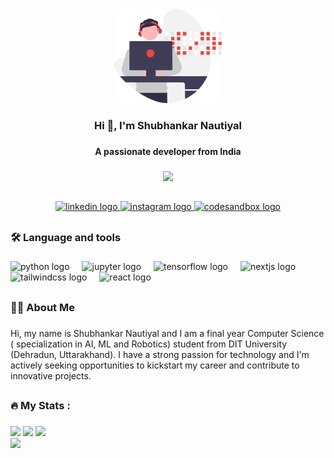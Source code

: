 <div align="center">
  <img height="150" src="profile2.5107d7620fd0018fb9ce671db45cd71b.svg"  />
</div>

###

<h3 align="center">Hi 👋, I'm Shubhankar Nautiyal</h3>

###

<h4 align="center">A passionate developer from India</h4>

###

<div align="center">
  <img src="https://visitor-badge.laobi.icu/badge?page_id=Shubhankar-1.Shubhankar-1&left_color=brown&right_color=tomato&left_text=Views"  />
</div>

###

<h2 align="center"></h2>

###

<div align="center">
  <a href="https://www.linkedin.com/in/shubhankar-nautiyal/" target="_blank">
    <img src="https://raw.githubusercontent.com/maurodesouza/profile-readme-generator/master/src/assets/icons/social/linkedin/default.svg" width="52" height="40" alt="linkedin logo"  />
  </a>
  <a href="https://www.instagram.com/s.h.u.b.u._/" target="_blank">
    <img src="https://raw.githubusercontent.com/maurodesouza/profile-readme-generator/master/src/assets/icons/social/instagram/default.svg" width="52" height="40" alt="instagram logo"  />
  </a>
  <a href="https://shubhankar.vercel.app/" target="_blank">
    <img src="https://raw.githubusercontent.com/maurodesouza/profile-readme-generator/master/src/assets/icons/social/codesandbox/default.svg" width="52" height="40" alt="codesandbox logo"  />
  </a>
</div>

###

<h2 align="center"></h2>

###

<h3 align="left">🛠 Language and tools</h3>

###

<div align="left">
  <img src="https://cdn.jsdelivr.net/gh/devicons/devicon/icons/python/python-original.svg" height="40" alt="python logo"  />
  <img width="12" />
  <img src="https://cdn.jsdelivr.net/gh/devicons/devicon/icons/jupyter/jupyter-original.svg" height="40" alt="jupyter logo"  />
  <img width="12" />
  <img src="https://cdn.jsdelivr.net/gh/devicons/devicon/icons/tensorflow/tensorflow-original.svg" height="40" alt="tensorflow logo"  />
  <img width="12" />
  <img src="https://cdn.jsdelivr.net/gh/devicons/devicon/icons/nextjs/nextjs-original.svg" height="40" alt="nextjs logo"  />
  <img width="12" />
  <img src="https://cdn.jsdelivr.net/gh/devicons/devicon/icons/tailwindcss/tailwindcss-original-wordmark.svg" height="40" alt="tailwindcss logo"  />
  <img width="12" />
  <img src="https://cdn.jsdelivr.net/gh/devicons/devicon/icons/react/react-original.svg" height="40" alt="react logo"  />
</div>

###

<h2 align="center"></h2>

###

<h3 align="left">👩‍💻  About Me</h3>

###

<p align="left">Hi, my name is Shubhankar Nautiyal and I am a final year Computer Science ( specialization in AI, ML and Robotics) student from DIT University (Dehradun, Uttarakhand). I have a strong passion for technology and I'm actively seeking opportunities to kickstart my career and contribute to innovative projects.</p>

###

<h2 align="center"></h2>

###

<h3 align="left">🔥   My Stats :</h3>

###

  ![](https://github-readme-stats.vercel.app/api?username=Shubhankar-1&theme=dark&hide_border=false&include_all_commits=true&count_private=true&custom_title=Github%20Stats)
  ![](https://github-readme-streak-stats.herokuapp.com/?user=Shubhankar-1&theme=dark&hide_border=false)
  ![](https://github-readme-stats.vercel.app/api/top-langs/?username=Shubhankar-1&theme=dark&hide_border=false&include_all_commits=true&count_private=true&layout=compact) <br/>
  ![](https://github-contributor-stats.vercel.app/api?username=Shubhankar-1&limit=6&theme=dark&combine_all_yearly_contributions=true&custom_title=Github%20Contribution%20Stats)
<div align="center">
</div>

###

